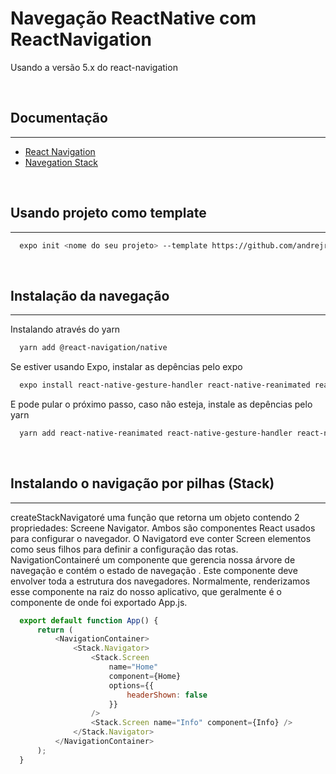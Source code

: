 
# Navegação ReactNative com ReactNavigation

Usando a versão 5.x do react-navigation

<br />


## Documentação
___

 - [React Navigation](https://reactnavigation.org/docs/getting-started)
 - [Navegation Stack](https://reactnavigation.org/docs/hello-react-navigation)

<br />

## Usando projeto como template
___

```bash
  expo init <nome do seu projeto> --template https://github.com/andrejr971/react-native-navigation
```

<br />

## Instalação da navegação
___

Instalando através do yarn

```bash
  yarn add @react-navigation/native
```

Se estiver usando Expo, instalar as depências pelo expo

```bash
  expo install react-native-gesture-handler react-native-reanimated react-native-screens react-native-safe-area-context @react-native-community/masked-view
```
E pode pular o próximo passo, caso não esteja, instale as depências pelo yarn

```bash
  yarn add react-native-reanimated react-native-gesture-handler react-native-screens react-native-safe-area-context @react-native-community/masked-view
```

<br />


## Instalando o navigação por pilhas (Stack)
___
createStackNavigatoré uma função que retorna um objeto contendo 2 propriedades: Screene Navigator. 
Ambos são componentes React usados ​​para configurar o navegador. 
O Navigatord eve conter Screen elementos como seus filhos para definir a configuração das rotas.
NavigationContaineré um componente que gerencia nossa árvore de navegação e contém o estado de navegação . 
Este componente deve envolver toda a estrutura dos navegadores. 
Normalmente, renderizamos esse componente na raiz do nosso aplicativo, 
que geralmente é o componente de onde foi exportado App.js.

```javascript
  export default function App() {
      return (
          <NavigationContainer>
              <Stack.Navigator>
                  <Stack.Screen
                      name="Home"
                      component={Home}
                      options={{ 
                          headerShown: false
                      }} 
                  />
                  <Stack.Screen name="Info" component={Info} />
              </Stack.Navigator>
          </NavigationContainer>
      );
  }
```